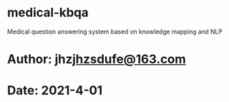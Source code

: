# medical-kbqa
Medical question answering system based on knowledge mapping and NLP

# Author: jhz<jhzsdufe@163.com>
# Date: 2021-4-01
